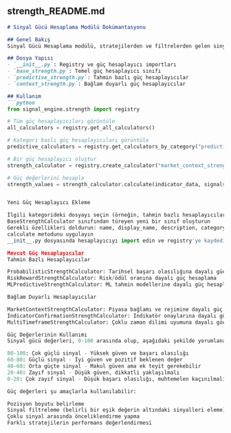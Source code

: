 ## strength_README.md

```markdown
# Sinyal Gücü Hesaplama Modülü Dokümantasyonu

## Genel Bakış
Sinyal Gücü Hesaplama modülü, stratejilerden ve filtrelerden gelen sinyallere güç değeri atayan, sinyallerin güvenilirliği ve potansiyel karlılığını ölçen bileşenleri içerir.

## Dosya Yapısı
- `__init__.py`: Registry ve güç hesaplayıcı importları
- `base_strength.py`: Temel güç hesaplayıcı sınıfı
- `predictive_strength.py`: Tahmin bazlı güç hesaplayıcılar
- `context_strength.py`: Bağlam duyarlı güç hesaplayıcılar

## Kullanım
```python
from signal_engine.strength import registry

# Tüm güç hesaplayıcıları görüntüle
all_calculators = registry.get_all_calculators()

# Kategori bazlı güç hesaplayıcıları görüntüle
predictive_calculators = registry.get_calculators_by_category("predictive")

# Bir güç hesaplayıcı oluştur
strength_calculator = registry.create_calculator("market_context_strength", {"regime_weights": {"trending": 0.8}})

# Güç değerlerini hesapla
strength_values = strength_calculator.calculate(indicator_data, signals)


Yeni Güç Hesaplayıcı Ekleme

İlgili kategorideki dosyayı seçin (örneğin, tahmin bazlı hesaplayıcılar için predictive_strength.py)
BaseStrengthCalculator sınıfından türeyen yeni bir sınıf oluşturun
Gerekli özellikleri doldurun: name, display_name, description, category, default_params, required_indicators
calculate metodunu uygulayın
__init__.py dosyasında hesaplayıcıyı import edin ve registry'ye kaydedin

Mevcut Güç Hesaplayıcılar
Tahmin Bazlı Hesaplayıcılar

ProbabilisticStrengthCalculator: Tarihsel başarı olasılığına dayalı güç hesaplama
RiskRewardStrengthCalculator: Risk/ödül oranına dayalı güç hesaplama
MLPredictiveStrengthCalculator: ML tahmin modellerine dayalı güç hesaplama

Bağlam Duyarlı Hesaplayıcılar

MarketContextStrengthCalculator: Piyasa bağlamı ve rejimine dayalı güç hesaplama
IndicatorConfirmationStrengthCalculator: İndikatör onaylarına dayalı güç hesaplama
MultiTimeframeStrengthCalculator: Çoklu zaman dilimi uyumuna dayalı güç hesaplama

Güç Değerlerinin Kullanımı
Sinyal gücü değerleri, 0-100 arasında olup, aşağıdaki şekilde yorumlanabilir:

80-100: Çok güçlü sinyal - Yüksek güven ve başarı olasılığı
60-80: Güçlü sinyal - İyi güven ve pozitif beklenen değer
40-60: Orta güçte sinyal - Makul güven ama ek teyit gerekebilir
20-40: Zayıf sinyal - Düşük güven, dikkatli yaklaşılmalı
0-20: Çok zayıf sinyal - Düşük başarı olasılığı, muhtemelen kaçınılmalı

Güç değerleri şu amaçlarla kullanılabilir:

Pozisyon boyutu belirleme
Sinyal filtreleme (belirli bir eşik değerin altındaki sinyalleri eleme)
Çoklu sinyal arasında önceliklendirme yapma
Farklı stratejilerin performans değerlendirmesi

